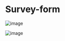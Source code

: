 # Survey-form


![image](https://user-images.githubusercontent.com/71688954/163829271-3d306260-b51e-4828-add8-7bb3ecedaebc.png)


![image](https://user-images.githubusercontent.com/71688954/163829442-cb006efd-897d-4984-9df3-e8a46af89c30.png)
